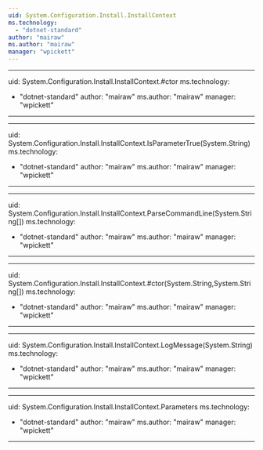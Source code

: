 ```yaml
---
uid: System.Configuration.Install.InstallContext
ms.technology: 
  - "dotnet-standard"
author: "mairaw"
ms.author: "mairaw"
manager: "wpickett"
---
```


---
uid: System.Configuration.Install.InstallContext.#ctor
ms.technology: 
  - "dotnet-standard"
author: "mairaw"
ms.author: "mairaw"
manager: "wpickett"
---

---
uid: System.Configuration.Install.InstallContext.IsParameterTrue(System.String)
ms.technology: 
  - "dotnet-standard"
author: "mairaw"
ms.author: "mairaw"
manager: "wpickett"
---

---
uid: System.Configuration.Install.InstallContext.ParseCommandLine(System.String[])
ms.technology: 
  - "dotnet-standard"
author: "mairaw"
ms.author: "mairaw"
manager: "wpickett"
---

---
uid: System.Configuration.Install.InstallContext.#ctor(System.String,System.String[])
ms.technology: 
  - "dotnet-standard"
author: "mairaw"
ms.author: "mairaw"
manager: "wpickett"
---

---
uid: System.Configuration.Install.InstallContext.LogMessage(System.String)
ms.technology: 
  - "dotnet-standard"
author: "mairaw"
ms.author: "mairaw"
manager: "wpickett"
---

---
uid: System.Configuration.Install.InstallContext.Parameters
ms.technology: 
  - "dotnet-standard"
author: "mairaw"
ms.author: "mairaw"
manager: "wpickett"
---

